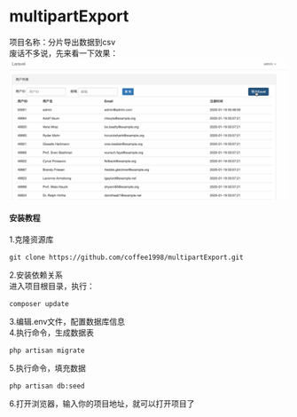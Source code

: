 # multipartExport
项目名称：分片导出数据到csv  
废话不多说，先来看一下效果：  
![image](https://github.com/coffee1998/images/blob/master/export.gif)
#### 安装教程
1.克隆资源库
```shell
git clone https://github.com/coffee1998/multipartExport.git
```
2.安装依赖关系  
进入项目根目录，执行：
```shell
composer update
```
3.编辑.env文件，配置数据库信息  
4.执行命令，生成数据表
```shell
php artisan migrate
```
5.执行命令，填充数据
```shell
php artisan db:seed
```
6.打开浏览器，输入你的项目地址，就可以打开项目了
